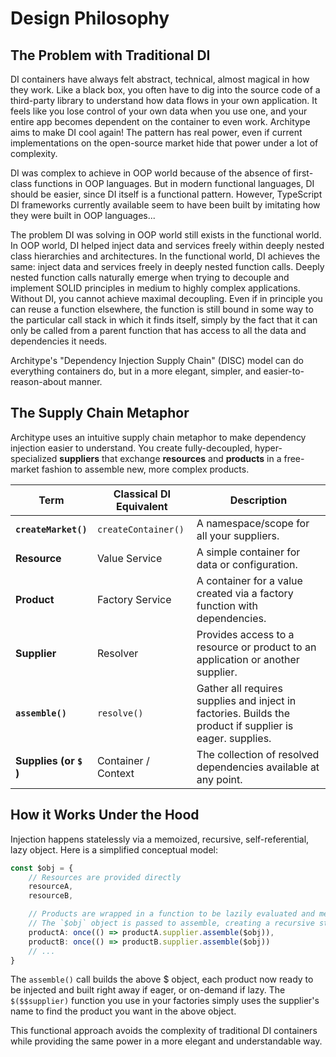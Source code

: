 # Design Philosophy

## The Problem with Traditional DI

DI containers have always felt abstract, technical, almost magical in how they work. Like a black box, you often have to dig into the source code of a third-party library to understand how data flows in your own application. It feels like you lose control of your own data when you use one, and your entire app becomes dependent on the container to even work. Architype aims to make DI cool again! The pattern has real power, even if current implementations on the open-source market hide that power under a lot of complexity.

DI was complex to achieve in OOP world because of the absence of first-class functions in OOP languages. But in modern functional languages, DI should be easier, since DI itself is a functional pattern. However, TypeScript DI frameworks currently available seem to have been built by imitating how they were built in OOP languages...

The problem DI was solving in OOP world still exists in the functional world. In OOP world, DI helped inject data and services freely within deeply nested class hierarchies and architectures. In the functional world, DI achieves the same: inject data and services freely in deeply nested function calls. Deeply nested function calls naturally emerge when trying to decouple and implement SOLID principles in medium to highly complex applications. Without DI, you cannot achieve maximal decoupling. Even if in principle you can reuse a function elsewhere, the function is still bound in some way to the particular call stack in which it finds itself, simply by the fact that it can only be called from a parent function that has access to all the data and dependencies it needs.

Architype's "Dependency Injection Supply Chain" (DISC) model can do everything containers do, but in a more elegant, simpler, and easier-to-reason-about manner.

## The Supply Chain Metaphor

Architype uses an intuitive supply chain metaphor to make dependency injection easier to understand. You create fully-decoupled, hyper-specialized **suppliers** that exchange **resources** and **products** in a free-market fashion to assemble new, more complex products.

| Term                   | Classical DI Equivalent | Description                                                                                              |
| ---------------------- | ----------------------- | -------------------------------------------------------------------------------------------------------- |
| **`createMarket()`**   | `createContainer()`     | A namespace/scope for all your suppliers.                                                                |
| **Resource**           | Value Service           | A simple container for data or configuration.                                                            |
| **Product**            | Factory Service         | A container for a value created via a factory function with dependencies.                                |
| **Supplier**           | Resolver                | Provides access to a resource or product to an application or another supplier.                          |
| **`assemble()`**       | `resolve()`             | Gather all requires supplies and inject in factories. Builds the product if supplier is eager. supplies. |
| **Supplies (or `$` )** | Container / Context     | The collection of resolved dependencies available at any point.                                          |

## How it Works Under the Hood

Injection happens statelessly via a memoized, recursive, self-referential, lazy object. Here is a simplified conceptual model:

```typescript
const $obj = {
    // Resources are provided directly
    resourceA,
    resourceB,

    // Products are wrapped in a function to be lazily evaluated and memoized.
    // The `$obj` object is passed to assemble, creating a recursive structure.
    productA: once(() => productA.supplier.assemble($obj)),
    productB: once(() => productB.supplier.assemble($obj))
    // ...
}
```

The `assemble()` call builds the above $ object, each product now ready to be injected and built right away if eager, or on-demand if lazy. The `$($$supplier)` function you use in your factories simply uses the supplier's name to find the product you want in the above object.

This functional approach avoids the complexity of traditional DI containers while providing the same power in a more elegant and understandable way.
